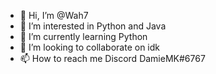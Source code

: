 - 👋 Hi, I’m @Wah7
- 👀 I’m interested in Python and Java
- 🌱 I’m currently learning Python
- 💞️ I’m looking to collaborate on idk
- 📫 How to reach me Discord DamieMK#6767

<!---
Wah7/Wah7 is a ✨ special ✨ repository because its `README.md` (this file) appears on your GitHub profile.
You can click the Preview link to take a look at your changes.
--->
